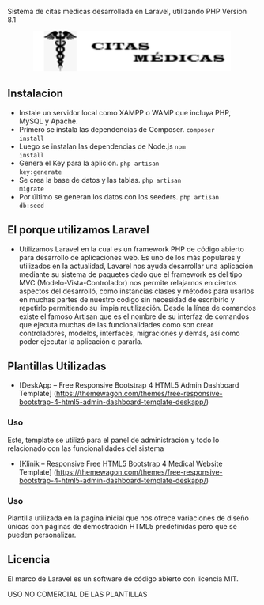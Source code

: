 Sistema de citas medicas desarrollada en Laravel, utilizando PHP  Version 8.1
<p align="center"><a href="#" target="_blank"><img src="public/vendors/images/blue-logo.png" width="400" alt="Laravel Logo"></a></p>

## Instalacion
- Instale un servidor local como XAMPP o WAMP que incluya PHP, MySQL y Apache.
- Primero se instala las dependencias de Composer.
<code>composer install</code>
- Luego se instalan las dependencias de Node.js
<code>npm install</code>
- Genera el Key para la aplicion.
<code>php artisan key:generate</code>
- Se crea la base de datos y las tablas.
<code>php artisan migrate</code>
- Por último se generan los datos con los seeders.
<code>php artisan db:seed</code>




## El porque utilizamos Laravel
- Utilizamos Laravel en la cual es un framework PHP de código abierto para desarrollo de aplicaciones web. Es uno de los más populares y utilizados en la actualidad, Lavarel nos ayuda desarrollar una aplicación mediante su sistema de paquetes dado que el framework es del tipo MVC (Modelo-Vista-Controlador) nos permite relajarnos en ciertos aspectos del desarrolló, como instancias clases y métodos para usarlos en muchas partes de nuestro código sin necesidad de escribirlo y repetirlo permitiendo su limpia reutilización. Desde la línea de comandos existe el famoso Artisan que es el nombre de su interfaz de comandos que ejecuta muchas de las funcionalidades como son crear controladores, modelos, interfaces, migraciones y demás, así como poder ejecutar la aplicación o pararla.


## Plantillas Utilizadas
- [DeskApp – Free Responsive Bootstrap 4 HTML5 Admin Dashboard Template] (https://themewagon.com/themes/free-responsive-bootstrap-4-html5-admin-dashboard-template-deskapp/)

### Uso
Este, template se utilizó para el panel de administración y todo lo relacionado con las funcionalidades del sistema

- [Klinik – Responsive Free HTML5 Bootstrap 4 Medical Website Template] (https://themewagon.com/themes/free-responsive-bootstrap-4-html5-admin-dashboard-template-deskapp/)

### Uso
Plantilla utilizada en la pagina inicial que nos ofrece variaciones de diseño únicas con páginas de demostración HTML5 predefinidas pero que se pueden personalizar.

## Licencia
El marco de Laravel es un software de código abierto con licencia MIT.

USO NO COMERCIAL DE LAS PLANTILLAS
